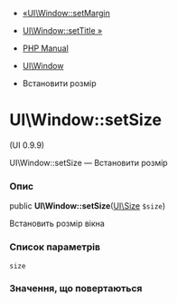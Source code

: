 - [«UI\Window::setMargin](ui-window.setmargin.md)
- [UI\Window::setTitle »](ui-window.settitle.md)

- [PHP Manual](index.md)
- [UI\Window](class.ui-window.md)
- Встановити розмір

# UI\Window::setSize

(UI 0.9.9)

UI\Window::setSize — Встановити розмір

### Опис

public **UI\Window::setSize**([UI\Size](class.ui-size.md) `$size`)

Встановить розмір вікна

### Список параметрів

`size`

### Значення, що повертаються
